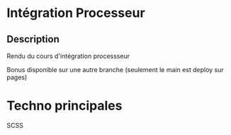 # **Intégration Processeur**

## Description

Rendu du cours d'intégration processseur

Bonus disponible sur une autre branche (seulement le main est deploy sur pages)

# Techno principales 

SCSS

